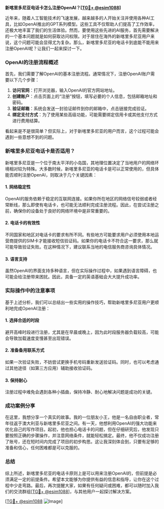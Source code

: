 **新喀里多尼亚电话卡怎么注册OpenAI？[[TG💪+ @esim1088](https://t.me/s/esim1088)]**

近年来，随着人工智能技术的飞速发展，越来越多的人开始关注并使用各种AI工具，比如OpenAI推出的GPT系列模型。这些工具不仅帮助人们提高了工作效率，还极大地丰富了我们的生活体验。然而，要使用这些先进的AI服务，首先需要解决的一个基本问题就是如何获取访问权限。对于居住在海外的新喀里多尼亚用户来说，这个问题可能会显得尤为复杂。那么，新喀里多尼亚的电话卡到底能不能用来注册OpenAI呢？让我们一起来探讨一下。

### OpenAI的注册流程概述

首先，我们需要了解OpenAI的基本注册流程。通常情况下，注册OpenAI账户需要以下几个步骤：

1. **访问官网**：打开浏览器，输入OpenAI的官方网站地址。
2. **创建账户**：点击页面上的“注册”按钮，填写必要的个人信息，包括邮箱地址和密码。
3. **验证邮箱**：系统会发送一封验证邮件到你的邮箱中，点击链接完成验证。
4. **绑定支付方式**：为了使用某些高级功能，可能需要绑定信用卡或其他支付方式进行费用结算。

看起来是不是很简单？但实际上，对于新喀里多尼亚的用户而言，这个过程可能会遇到一些意想不到的问题。

### 新喀里多尼亚电话卡是否适用？

新喀里多尼亚是一个位于南太平洋的小岛国，其地理位置决定了当地用户的网络环境相对较为特殊。大多数时候，新喀里多尼亚的电话卡是可以正常使用的，但具体能否顺利注册OpenAI，则取决于几个关键因素：

#### 1. **网络稳定性**
   OpenAI的服务依赖于稳定的互联网连接。如果你所在地区的网络信号较弱或者经常断线，那么即使有电话卡，也可能无法顺利完成注册流程。因此，在尝试注册之前，确保你的设备处于良好的网络环境中是非常重要的。

#### 2. **电话卡的有效性**
   不同国家和地区对电话卡的要求有所不同。有些地方可能要求用户必须使用本地运营商提供的SIM卡才能接收短信验证码。如果你的电话卡不符合这一要求，那么就可能导致验证失败。在这种情况下，建议联系当地的电信服务商咨询具体情况。

#### 3. **语言支持**
   虽然OpenAI的界面支持多种语言，但在实际操作过程中，如果遇到语言障碍，也可能会给注册带来困扰。因此，具备一定的英语基础会大大提升成功率。

### 实际操作中的注意事项

基于上述分析，我们可以总结出一些实用的操作技巧，帮助新喀里多尼亚用户更顺利地完成OpenAI注册：

#### 1. **选择合适的时段**
   避开高峰时段进行注册，尤其是在早晨或晚上，因为此时段服务器负载较高，可能会导致加载速度变慢甚至出现错误。

#### 2. **准备备用联系方式**
   如果一次验证失败，不妨尝试更换手机号码重新发送验证码。同时，也可以考虑通过其他途径（如第三方应用）辅助接收验证码。

#### 3. **保持耐心**
   注册过程中难免会遇到各种小插曲，保持冷静、耐心地解决问题是成功的关键。

### 成功案例分享

在这里，我想分享一个真实的故事。我的一位朋友小王，他是一名自由职业者，常年往返于澳大利亚与新喀里多尼亚之间。有一天，他想利用OpenAI的强大功能来优化自己的写作项目。起初，他也担心电话卡的问题，但在仔细研究后，他发现只要按照正确的步骤操作，并注意网络条件，就能轻松搞定。最终，他不仅成功注册了账号，还在短时间内完成了项目的初步构思。这让我深刻体会到，只要有足够的准备和信心，任何困难都是可以克服的。

### 总结

综上所述，新喀里多尼亚的电话卡原则上是可以用来注册OpenAI的，但前提是必须满足一定的前提条件。希望本文能够为你提供有益的信息和指导，让你在这个过程中少走弯路。最后，再次提醒大家，如果有任何疑问或困难，都可以随时加入我们的交流群组[[TG💪+ @esim1088](https://t.me/s/esim1088)]，与其他用户一起探讨解决方案。

[[TG💪+ @esim1088](https://t.me/s/esim1088) ![Image](https://i.postimg.cc/4NQfJmqS/Snipaste-2025-05-13-00-14-12.png)]